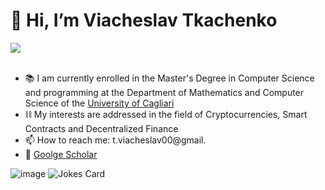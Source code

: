 # 👋 Hi, I’m Viacheslav Tkachenko

<div align="left">
    <a href="https://www.linkedin.com/in/viacheslav-tkachenko-2b1706237/">
        <img align="center" src="https://img.shields.io/badge/LinkedIn-0077B5?style=flat&logo=linkedin&logoColor=white"/>
    </a>
</div>

<br>

- 📚 I am currently enrolled in the Master's Degree in Computer Science and programming at the Department 
    of Mathematics and Computer Science of the [University of Cagliari](https://www.unica.it/unica/en/homepage.page)
- ⛓️ My interests are addressed in the field of Cryptocurrencies, Smart Contracts and Decentralized Finance
- 📫 How to reach me: t.viacheslav00@gmail.
- 📝 [Goolge Scholar](https://scholar.google.com/citations?hl=en&view_op=list_works&authuser=1&gmla=ABOlHixK1NJygMIXxqQZ_eMgfTk0RH2Uwu5IVSxSIbR1zsLQReqmf7RE-yVe3SdjMGcMf0y80S-Y7JtmTX2qaL4FHtb1&user=CbuqiBcAAAAJ)

![image](https://github-readme-stats-git-masterrstaa-rickstaa.vercel.app/api?username=tkachenko0&theme=tokyonight)
![Jokes Card](https://readme-jokes.vercel.app/api?theme=gotham) 
